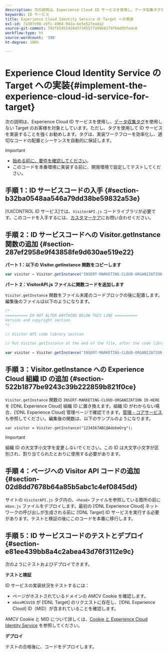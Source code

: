 ```yaml
---
description: 次の説明は、Experience Cloud ID サービスを使用し、データ収集タグを使用しない Target のお客様を対象としています。ただし、タグを使用して ID サービスを実装することを強くお勧めします。タグは、実装ワークフローを効率化し、適切なコードの配置とシーケンスを自動的に保証します。
keywords: ID サービス
title: Experience Cloud Identity Service の Target への実装
exl-id: 7a387e98-c8fc-4904-942a-be5e527eada2
source-git-commit: 792fb5d5192843f345577a99b6179fb6d95fedc0
workflow-type: ht
source-wordcount: '398'
ht-degree: 100%

---
```


# Experience Cloud Identity Service の Target への実装{#implement-the-experience-cloud-id-service-for-target}

次の説明は、Experience Cloud ID サービスを使用し、[データ収集タグ](https://experienceleague.adobe.com/docs/experience-platform/tags/home.html?lang=ja)を使用しない Target のお客様を対象としています。ただし、タグを使用して ID サービスを実装することを強くお勧めします。タグは、実装ワークフローを効率化し、適切なコードの配置とシーケンスを自動的に保証します。

>[!IMPORTANT]
>
>* [始める前に、要件を確認してください](../reference/requirements.md)。
>* このコードを本番環境に実装する前に、開発環境で設定してテストしてください。

## 手順 1：ID サービスコードの入手 {#section-b32ba0548aa546a79dd38be59832a53e}

[!UICONTROL ID サービス]では、`VisitorAPI.js` コードライブラリが必要です。このコードを入手するには、[カスタマーケア](https://helpx.adobe.com/jp/marketing-cloud/contact-support.html)にお問い合わせください。

## 手順 2：ID サービスコードへの Visitor.getInstance 関数の追加 {#section-287ef2958e9f43858fe9d630ae519e22}

**パート 1：以下の Visitor.getInstance 関数をコピーします**

```js
var visitor = Visitor.getInstance("INSERT-MARKETING-CLOUD-ORGANIZATION ID-HERE"); 
```

**パート 2：VisitorAPI.js ファイルに関数コードを追加します**

`Visitor.getInstance` 関数をファイル末尾のコードブロックの後に配置します。編集後のファイルは以下のようになります。

```js
/* 
========== DO NOT ALTER ANYTHING BELOW THIS LINE ========== 
Version and copyright section 
*/ 
 
// Visitor API code library section 
 
// Put Visitor.getInstance at the end of the file, after the code library 
 
var visitor = Visitor.getInstance("INSERT-MARKETING-CLOUD-ORGANIZATION ID-HERE");
```

## 手順 3：Visitor.getInstance への Experience Cloud 組織 ID の追加 {#section-522b1877be9243c39b222859b821f0ce}

`Visitor.getInstance` 関数の `INSERT-MARKETING-CLOUD-ORGANIZATION ID-HERE` を [!DNL Experience Cloud] 組織 ID に置き換えます。組織 ID がわからない場合、[!DNL Experience Cloud] 管理ページで確認できます。[管理 - コアサービス](https://experienceleague.adobe.com/docs/core-services/interface/manage-users-and-products/admin-getting-started.html?lang=ja)も参照してください。編集後の関数は、以下のサンプルのようになります。

`var visitor = Visitor.getInstance("1234567ABC@AdobeOrg");`

>[!IMPORTANT]
>
>組織 ID の大文字小文字を変更&#x200B;*しない*&#x200B;でください。この ID は大文字小文字が区別され、割り当てられたとおりに使用する必要があります。

## 手順 4：ページへの Visitor API コードの追加 {#section-02d8dd7678b64a85b5abc1c4ef0845dd}

サイトの `VisitorAPI.js` タグ内の、`<head>` ファイルを参照している箇所の前に `mbox.js` ファイルをデプロイします。最初の [!DNL Experience Cloud] ネットワークの呼び出しが生成される前に [!DNL Target] ID サービスを実行する必要があります。テストと検証の後にこのコードを本番に移行します。

## 手順 5：ID サービスコードのテストとデプロイ {#section-e81ee439bb8a4c2abea43d76f3112e9c}

次のようにテストおよびデプロイできます。

**テストと検証**

ID サービスの実装状況をテストするには：

* ページがホストされているドメインの AMCV Cookie を確認します。
* `mboxMCGVID` が [!DNL Target] のリクエストに存在し、[!DNL Experience Cloud] ID（MID）が含まれていることを確認します。

AMCV Cookie と MID について詳しくは、[Cookie と Experience Cloud Identity Service](../introduction/cookies.md) を参照してください。

**デプロイ**

テストの合格後に、コードをデプロイします。

